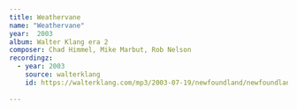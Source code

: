 ```yaml
---
title: Weathervane
name: "Weathervane"
year:  2003
album: Walter Klang era 2
composer: Chad Himmel, Mike Marbut, Rob Nelson
recordingz:
  - year: 2003
    source: walterklang
    id: https://walterklang.com/mp3/2003-07-19/newfoundland/newfoundland.mp3
 
---
```


